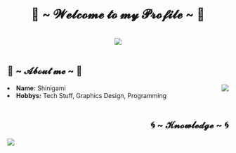<body>
<h1 align="center"> 🥶 ~ 𝓦𝓮𝓵𝓬𝓸𝓶𝓮 𝓽𝓸 𝓶𝔂 𝓟𝓻𝓸𝓯𝓲𝓵𝓮 ~ 🥶 </h1>
<br>
<div align="center">
<img src="https://media0.giphy.com/media/2k8VKz3mKS9lm/giphy.gif">
</div>
<br>
<div>
<h2 align="left"> 🎐 ~ 𝓐𝓫𝓸𝓾𝓽 𝓶𝓮 ~ 🎐 </h2>
<img src="https://data.whicdn.com/images/75134482/original.gif" align="right">
</div>
<li>
<b>Name:</b> Shinigami
</li>
<li>
<b>Hobbys:</b> Tech Stuff, Graphics Design, Programming
</li>
<br>
<div>
<h2 align="right"> 🌀 ~ 𝓚𝓷𝓸𝔀𝓵𝓮𝓭𝓰𝓮 ~ 🌀 </h2>
<img src="https://data.whicdn.com/images/84722178/original.gif" align="left">
</div>
